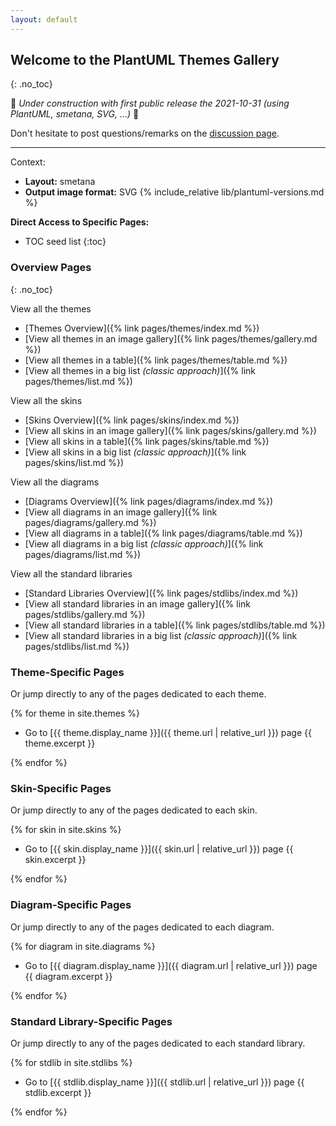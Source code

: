 ```yaml
---
layout: default
---
```

## Welcome to the PlantUML Themes Gallery
{: .no_toc}

🚧 _Under construction with first public release the 2021-10-31 (using PlantUML, smetana, SVG, ...)_ 🚧

Don't hesitate to post questions/remarks on the [discussion page](https://github.com/The-Lum/puml-themes-gallery/discussions).

---

Context:

- **Layout:** smetana
- **Output image format:** SVG
{% include_relative lib/plantuml-versions.md %}

**Direct Access to Specific Pages:**

* TOC seed list
{:toc}

### Overview Pages
{: .no_toc}

View all the themes

* [Themes Overview]({% link pages/themes/index.md %})
* [View all themes in an image gallery]({% link pages/themes/gallery.md %})
* [View all themes in a table]({% link pages/themes/table.md %})
* [View all themes in a big list _(classic approach)_]({% link pages/themes/list.md %})

View all the skins

* [Skins Overview]({% link pages/skins/index.md %})
* [View all skins in an image gallery]({% link pages/skins/gallery.md %})
* [View all skins in a table]({% link pages/skins/table.md %})
* [View all skins in a big list _(classic approach)_]({% link pages/skins/list.md %})

View all the diagrams

* [Diagrams Overview]({% link pages/diagrams/index.md %})
* [View all diagrams in an image gallery]({% link pages/diagrams/gallery.md %})
* [View all diagrams in a table]({% link pages/diagrams/table.md %})
* [View all diagrams in a big list _(classic approach)_]({% link pages/diagrams/list.md %})
 
View all the standard libraries

* [Standard Libraries Overview]({% link pages/stdlibs/index.md %})
* [View all standard libraries in an image gallery]({% link pages/stdlibs/gallery.md %})
* [View all standard libraries in a table]({% link pages/stdlibs/table.md %})
* [View all standard libraries in a big list _(classic approach)_]({% link pages/stdlibs/list.md %})

### Theme-Specific Pages

Or jump directly to any of the pages dedicated to each theme.

{% for theme in site.themes %}

* Go to [{{ theme.display_name }}]({{ theme.url | relative_url }}) page
  {{ theme.excerpt }}

{% endfor %}

### Skin-Specific Pages

Or jump directly to any of the pages dedicated to each skin.

{% for skin in site.skins %}

* Go to [{{ skin.display_name }}]({{ skin.url | relative_url }}) page
  {{ skin.excerpt }}

{% endfor %}

### Diagram-Specific Pages

Or jump directly to any of the pages dedicated to each diagram.

{% for diagram in site.diagrams %}

* Go to [{{ diagram.display_name }}]({{ diagram.url | relative_url }}) page
  {{ diagram.excerpt }}

{% endfor %}

### Standard Library-Specific Pages

Or jump directly to any of the pages dedicated to each standard library.

{% for stdlib in site.stdlibs %}

* Go to [{{ stdlib.display_name }}]({{ stdlib.url | relative_url }}) page
  {{ stdlib.excerpt }}

{% endfor %}
